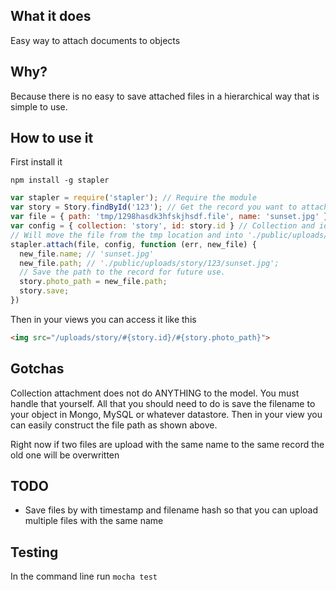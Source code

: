 ## What it does

Easy way to attach documents to objects

## Why?

Because there is no easy to save attached files in a hierarchical way that is simple to use.

## How to use it

First install it

`npm install -g stapler`

```javascript
var stapler = require('stapler'); // Require the module
var story = Story.findById('123'); // Get the record you want to attach the file to
var file = { path: 'tmp/1298hasdk3hfskjhsdf.file', name: 'sunset.jpg' }; // Normally will be from req.files
var config = { collection: 'story', id: story.id } // Collection and id are required
// Will move the file from the tmp location and into './public/uploads/#{collection_name}/#{id}/#{filename}'
stapler.attach(file, config, function (err, new_file) {
  new_file.name; // 'sunset.jpg'
  new_file.path; // './public/uploads/story/123/sunset.jpg';
  // Save the path to the record for future use.
  story.photo_path = new_file.path;
  story.save;
})
```

Then in your views you can access it like this

```html
<img src="/uploads/story/#{story.id}/#{story.photo_path}">
```

## Gotchas

Collection attachment does not do ANYTHING to the model. You must handle that yourself. All that you should need to do is save the filename to your object in Mongo, MySQL or whatever datastore. Then in your view you can easily construct the file path as shown above.

Right now if two files are upload with the same name to the same record the old one will be overwritten

## TODO

* Save files by with timestamp and filename hash so that you can upload multiple files with the same name

## Testing

In the command line run `mocha test`

